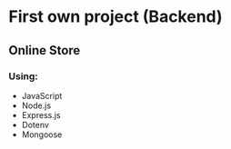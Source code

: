 # First own project (Backend)
## Online Store
### Using: 
- JavaScript
- Node.js
- Express.js
- Dotenv
- Mongoose

